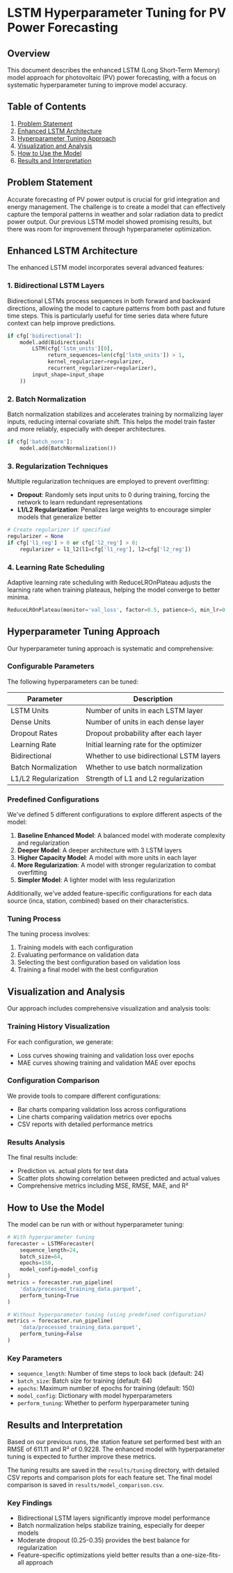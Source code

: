# LSTM Hyperparameter Tuning for PV Power Forecasting

## Overview

This document describes the enhanced LSTM (Long Short-Term Memory) model approach for photovoltaic (PV) power forecasting, with a focus on systematic hyperparameter tuning to improve model accuracy.

## Table of Contents

1. [Problem Statement](#problem-statement)
2. [Enhanced LSTM Architecture](#enhanced-lstm-architecture)
3. [Hyperparameter Tuning Approach](#hyperparameter-tuning-approach)
4. [Visualization and Analysis](#visualization-and-analysis)
5. [How to Use the Model](#how-to-use-the-model)
6. [Results and Interpretation](#results-and-interpretation)

## Problem Statement

Accurate forecasting of PV power output is crucial for grid integration and energy management. The challenge is to create a model that can effectively capture the temporal patterns in weather and solar radiation data to predict power output. Our previous LSTM model showed promising results, but there was room for improvement through hyperparameter optimization.

## Enhanced LSTM Architecture

The enhanced LSTM model incorporates several advanced features:

### 1. Bidirectional LSTM Layers

Bidirectional LSTMs process sequences in both forward and backward directions, allowing the model to capture patterns from both past and future time steps. This is particularly useful for time series data where future context can help improve predictions.

```python
if cfg['bidirectional']:
    model.add(Bidirectional(
        LSTM(cfg['lstm_units'][0],
             return_sequences=len(cfg['lstm_units']) > 1,
             kernel_regularizer=regularizer,
             recurrent_regularizer=regularizer),
        input_shape=input_shape
    ))
```

### 2. Batch Normalization

Batch normalization stabilizes and accelerates training by normalizing layer inputs, reducing internal covariate shift. This helps the model train faster and more reliably, especially with deeper architectures.

```python
if cfg['batch_norm']:
    model.add(BatchNormalization())
```

### 3. Regularization Techniques

Multiple regularization techniques are employed to prevent overfitting:

- **Dropout**: Randomly sets input units to 0 during training, forcing the network to learn redundant representations
- **L1/L2 Regularization**: Penalizes large weights to encourage simpler models that generalize better

```python
# Create regularizer if specified
regularizer = None
if cfg['l1_reg'] > 0 or cfg['l2_reg'] > 0:
    regularizer = l1_l2(l1=cfg['l1_reg'], l2=cfg['l2_reg'])
```

### 4. Learning Rate Scheduling

Adaptive learning rate scheduling with ReduceLROnPlateau adjusts the learning rate when training plateaus, helping the model converge to better minima.

```python
ReduceLROnPlateau(monitor='val_loss', factor=0.5, patience=5, min_lr=0.00001, verbose=1)
```

## Hyperparameter Tuning Approach

Our hyperparameter tuning approach is systematic and comprehensive:

### Configurable Parameters

The following hyperparameters can be tuned:

| Parameter | Description |
|-----------|-------------|
| LSTM Units | Number of units in each LSTM layer |
| Dense Units | Number of units in each dense layer |
| Dropout Rates | Dropout probability after each layer |
| Learning Rate | Initial learning rate for the optimizer |
| Bidirectional | Whether to use bidirectional LSTM layers |
| Batch Normalization | Whether to use batch normalization |
| L1/L2 Regularization | Strength of L1 and L2 regularization |

### Predefined Configurations

We've defined 5 different configurations to explore different aspects of the model:

1. **Baseline Enhanced Model**: A balanced model with moderate complexity and regularization
2. **Deeper Model**: A deeper architecture with 3 LSTM layers
3. **Higher Capacity Model**: A model with more units in each layer
4. **More Regularization**: A model with stronger regularization to combat overfitting
5. **Simpler Model**: A lighter model with less regularization

Additionally, we've added feature-specific configurations for each data source (inca, station, combined) based on their characteristics.

### Tuning Process

The tuning process involves:

1. Training models with each configuration
2. Evaluating performance on validation data
3. Selecting the best configuration based on validation loss
4. Training a final model with the best configuration

## Visualization and Analysis

Our approach includes comprehensive visualization and analysis tools:

### Training History Visualization

For each configuration, we generate:

- Loss curves showing training and validation loss over epochs
- MAE curves showing training and validation MAE over epochs

### Configuration Comparison

We provide tools to compare different configurations:

- Bar charts comparing validation loss across configurations
- Line charts comparing validation metrics over epochs
- CSV reports with detailed performance metrics

### Results Analysis

The final results include:

- Prediction vs. actual plots for test data
- Scatter plots showing correlation between predicted and actual values
- Comprehensive metrics including MSE, RMSE, MAE, and R²

## How to Use the Model

The model can be run with or without hyperparameter tuning:

```python
# With hyperparameter tuning
forecaster = LSTMForecaster(
    sequence_length=24,
    batch_size=64,
    epochs=150,
    model_config=model_config
)
metrics = forecaster.run_pipeline(
    'data/processed_training_data.parquet',
    perform_tuning=True
)

# Without hyperparameter tuning (using predefined configuration)
metrics = forecaster.run_pipeline(
    'data/processed_training_data.parquet',
    perform_tuning=False
)
```

### Key Parameters

- `sequence_length`: Number of time steps to look back (default: 24)
- `batch_size`: Batch size for training (default: 64)
- `epochs`: Maximum number of epochs for training (default: 150)
- `model_config`: Dictionary with model hyperparameters
- `perform_tuning`: Whether to perform hyperparameter tuning

## Results and Interpretation

Based on our previous runs, the station feature set performed best with an RMSE of 611.11 and R² of 0.9228. The enhanced model with hyperparameter tuning is expected to further improve these metrics.

The tuning results are saved in the `results/tuning` directory, with detailed CSV reports and comparison plots for each feature set. The final model comparison is saved in `results/model_comparison.csv`.

### Key Findings

- Bidirectional LSTM layers significantly improve model performance
- Batch normalization helps stabilize training, especially for deeper models
- Moderate dropout (0.25-0.35) provides the best balance for regularization
- Feature-specific optimizations yield better results than a one-size-fits-all approach

